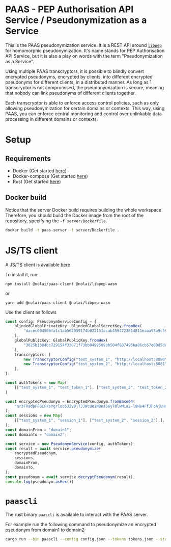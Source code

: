 # PAAS - PEP Authorisation API Service / Pseudonymization as a Service

This is the PAAS pseudonymization service. It is a REST API around [`libpep`](https://github.com/JobDoesburg/libpep) for homomorphic pseudonymization.
It's name stands for PEP Authorisation API Service, but it is also a play on words with the term "Pseudonymization as a Service".

Using multiple PAAS transcryptors, it is possible to blindly convert encrypted pseudonyms, encrypted by clients, into different encrypted pseudonyms for different clients, in a distributed manner.
As long as 1 transcryptor is not compromised, the pseudonymization is secure, meaning that nobody can link pseudonyms of different clients together.

Each transcryptor is able to enforce access control policies, such as only allowing pseudonymization for certain domains or contexts.
This way, using PAAS, you can enforce central monitoring and control over unlinkable data processing in different domains or contexts.

# Setup
## Requirements
- Docker (Get started [here](https://docs.docker.com/get-docker/))
- Docker-compose (Get started [here](https://docs.docker.com/compose/install/))
- Rust (Get started [here](https://www.rust-lang.org/tools/install))

## Docker build
Notice that the server Docker build requires building the whole workspace.
Therefore, you should build the Docker image from the root of the repository, specifying the `-f server/Dockerfile`.
    
```bash
docker build -t paas-server -f server/Dockerfile .
```

# JS/TS client
A JS/TS client is available [here](https://www.npmjs.com/package/@nolai/paas-client)

To install it, run:

```npm install @nolai/paas-client @nolai/libpep-wasm``` 

or 

```yarn add @nolai/paas-client @nolai/libpep-wasm```

Use the client as follows

```typescript
const config: PseudonymServiceConfig = {
    blindedGlobalPrivateKey: BlindedGlobalSecretKey.fromHex(
        "dacec694506fa1c1ab562059174b022151acab4594723614811eaaa93a9c5908",
    ),
    globalPublicKey: GlobalPublicKey.fromHex(
        "3025b1584bc729154f33071f73bb9499509bb504f887496ba86cb57e88d5dc62",
    ),
    transcryptors: [
        new TranscryptorConfig("test_system_1", "http://localhost:8080"),
        new TranscryptorConfig("test_system_2", "http://localhost:8081"),
    ],
};

const authTokens = new Map(
    [["test_system_1", "test_token_1"], ["test_system_2", "test_token_2"],],
)

const encryptedPseudonym = EncryptedPseudonym.fromBase64(
    "nr3FRadpFFGCFksYgrloo5J2V9j7JJWcUeiNBna66y78lwMia2-l8He4FfJPoAjuHCpH-8B0EThBr8DS3glHJw==",
);
const sessions = new Map(
    [["test_system_1", "session_1"], ["test_system_2", "session_2"],],
);
const domainFrom = "domain1";
const domainTo = "domain2";

const service = new PseudonymService(config, authTokens);
const result = await service.pseudonymize(
    encryptedPseudonym,
    sessions,
    domainFrom,
    domainTo,
);
const pseudonym = await service.decryptPseudonym(result);
console.log(pseudonym.asHex()) 
```

# `paascli`
The rust binary `paascli` is available to interact with the PAAS server.

For example run the following command to pseudonymize an encrypted pseudonym from domain1 to domain2:
```bash
cargo run --bin paascli --config config.json --tokens tokens.json --state state.json pseudonymize CvkMpV4E98A1kWReUi0dE4mGRm1ToAj_D5-FrSi1FBqCrqE6d5HNrV8JW6vsGkwputG2S821sfjzjsyFGUPzAg== eyJQYWFTLWRlbW8tMyI6InVzZXIxXzB4T0VpZXBPTjAiLCJQYWFTLWRlbW8tMSI6InVzZXIxXzhGZmhDQU5WVmIiLCJQYWFTLWRlbW8tMiI6InVzZXIxX2tibk5UUVZpYjkifQ== domain1 domain2
```